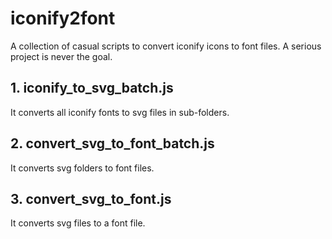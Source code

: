 # iconify2font
A collection of casual scripts to convert iconify icons to font files. A serious project is never the goal.

## 1. iconify_to_svg_batch.js
It converts all iconify fonts to svg files in sub-folders. 

## 2. convert_svg_to_font_batch.js
It converts svg folders to font files.

## 3. convert_svg_to_font.js
It converts svg files to a font file.
